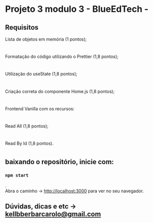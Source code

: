 # Projeto 3 modulo 3 - BlueEdTech - 



## Requisitos

Lista de objetos em memória (1 pontos);
#
Formatação do código utilizando o Prettier (1,8 pontos);
#
Utilização do useState (1,8 pontos);
#
Criação correta do componente Home.js (1,8 pontos);
#
Frontend Vanilla com os recursos:
#
Read All (1,8 pontos);
#
Read By Id (1,8 pontos).
#

## baixando o repositório, inicie com:
### `npm start`

.\
Abra o caminho -> [http://localhost:3000](http://localhost:3000) para ver no seu navegador.
## Dúvidas, dicas e etc -> kellbberbarcarolo@gmail.com
